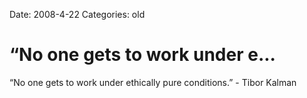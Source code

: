 Date: 2008-4-22
Categories: old

# “No one gets to work under e...

“No one gets to work under ethically pure conditions.” - Tibor Kalman
